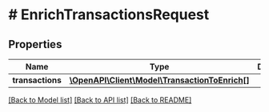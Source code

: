 # # EnrichTransactionsRequest

## Properties

Name | Type | Description | Notes
------------ | ------------- | ------------- | -------------
**transactions** | [**\OpenAPI\Client\Model\TransactionToEnrich[]**](TransactionToEnrich.md) |  |

[[Back to Model list]](../../README.md#models) [[Back to API list]](../../README.md#endpoints) [[Back to README]](../../README.md)
